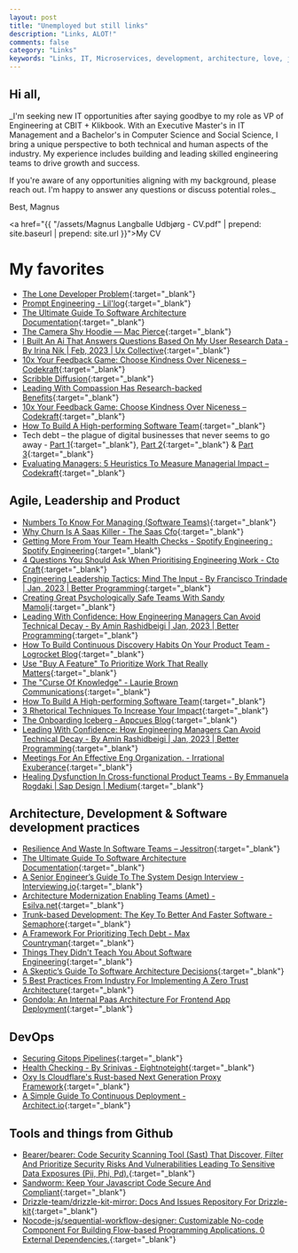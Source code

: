 ```yaml
---
layout: post
title: "Unemployed but still links"
description: "Links, ALOT!"
comments: false
category: "Links"
keywords: "Links, IT, Microservices, development, architecture, love, jobs, job"
---
```


## Hi all,

_I'm seeking new IT opportunities after saying goodbye to my role as VP of Engineering at CBIT + Klikbook. With an Executive Master's in IT Management and a Bachelor's in Computer Science and Social Science, I bring a unique perspective to both technical and human aspects of the industry. My experience includes building and leading skilled engineering teams to drive growth and success.

If you're aware of any opportunities aligning with my background, please reach out. I'm happy to answer any questions or discuss potential roles._

Best,
Magnus

<a href="{{ "/assets/Magnus Langballe Udbjørg - CV.pdf" | prepend: site.baseurl | prepend: site.url }}">My CV</a>

<!-- markdownlint-disable MD033 MD020 MD025-->
# My favorites<a name="favorites"></a>

- [The Lone Developer Problem](https://evanhahn.com/the-lone-developer-problem/?utm_medium){:target="_blank"}
- [Prompt Engineering - Lil'log](https://lilianweng.github.io/posts/2023-03-15-prompt-engineering/){:target="_blank"}
- [The Ultimate Guide To Software Architecture Documentation](https://www.workingsoftware.dev/software-architecture-documentation-the-ultimate-guide/){:target="_blank"}
- [The Camera Shy Hoodie — Mac Pierce](https://www.macpierce.com/the-camera-shy-hoodie?utm_medium){:target="_blank"}
- [I Built An Ai That Answers Questions Based On My User Research Data - By Irina Nik | Feb, 2023 | Ux Collective](https://uxdesign.cc/i-built-an-ai-that-answers-questions-based-on-my-user-research-data-7207b052e21c){:target="_blank"}
- [10x Your Feedback Game: Choose Kindness Over Niceness – Codekraft](https://abdulapopoola.com/2023/02/06/10x-your-feedback-game-choose-kindness-over-niceness/){:target="_blank"}
- [Scribble Diffusion](https://scribblediffusion.com/){:target="_blank"}
- [Leading With Compassion Has Research-backed Benefits](https://hbr.org/2023/02/leading-with-compassion-has-research-backed-benefits){:target="_blank"}
- [10x Your Feedback Game: Choose Kindness Over Niceness – Codekraft](https://abdulapopoola.com/2023/02/06/10x-your-feedback-game-choose-kindness-over-niceness/){:target="_blank"}
- [How To Build A High-performing Software Team](https://softwareleads.substack.com/p/how-to-build-a-high-performing-software?utm_medium){:target="_blank"}
- Tech debt – the plague of digital businesses that never seems to go away - [Part 1](https://ctocraft.com/blog/tech-debt-the-plague-of-digital-businesses-that-never-seems-to-go-away-part-1/){:target="_blank"}, [Part 2](https://ctocraft.com/blog/tech-debt-the-plague-of-digital-businesses-never-seems-to-go-away-part-2/){:target="_blank"} & [Part 3](https://ctocraft.com/blog/tech-debt-the-plague-of-digital-businesses-that-never-seems-to-go-away-part-3/){:target="_blank"}
- [Evaluating Managers: 5 Heuristics To Measure Managerial Impact – Codekraft](https://abdulapopoola.com/2023/01/09/evaluating-managers-5-heuristics-to-measure-managerial-impact/){:target="_blank"}

## Agile, Leadership and Product<a name="agile"></a>

- [Numbers To Know For Managing (Software Teams)](https://blog.staysaasy.com/p/numbers-to-know-for-managing-software?publication_id=1461103&post_id=109696302&isFreemail=true){:target="_blank"}
- [Why Churn Is A Saas Killer - The Saas Cfo](https://www.thesaascfo.com/why-churn-is-a-saas-killer/){:target="_blank"}
- [Getting More From Your Team Health Checks - Spotify Engineering : Spotify Engineering](https://engineering.atspotify.com/2023/03/getting-more-from-your-team-health-checks/){:target="_blank"}
- [4 Questions You Should Ask When Prioritising Engineering Work - Cto Craft](https://ctocraft.com/blog/4-questions-you-should-ask-when-prioritising-engineering-work/){:target="_blank"}
- [Engineering Leadership Tactics: Mind The Input - By Francisco Trindade | Jan, 2023 | Better Programming](https://betterprogramming.pub/engineering-leadership-tactics-mind-the-input-17069b7bf53d){:target="_blank"}
- [Creating Great Psychologically Safe Teams With Sandy Mamoli](https://www.infoq.com/news/2023/01/great-psychologically-safe-teams/){:target="_blank"}
- [Leading With Confidence: How Engineering Managers Can Avoid Technical Decay - By Amin Rashidbeigi | Jan, 2023 | Better Programming](https://betterprogramming.pub/leading-with-confidence-how-engineering-managers-can-avoid-technical-decay-17653d115938){:target="_blank"}
- [How To Build Continuous Discovery Habits On Your Product Team - Logrocket Blog](https://blog.logrocket.com/product-management/continuous-discovery-habits-product-team/){:target="_blank"}
- [Use "Buy A Feature" To Prioritize Work That Really Matters](https://spin.atomicobject.com/2023/03/03/buy-a-feature/){:target="_blank"}
- [The "Curse Of Knowledge" - Laurie Brown Communications](https://lauriebrown.com/blog/communication-skills-blog/the-curse-of-knowledge/){:target="_blank"}
- [How To Build A High-performing Software Team](https://softwareleads.substack.com/p/how-to-build-a-high-performing-software?utm_medium){:target="_blank"}
- [3 Rhetorical Techniques To Increase Your Impact](https://hbr.org/2023/03/3-rhetorical-techniques-to-increase-your-impact){:target="_blank"}
- [The Onboarding Iceberg - Appcues Blog](https://www.appcues.com/blog/the-onboarding-iceberg){:target="_blank"}
- [Leading With Confidence: How Engineering Managers Can Avoid Technical Decay - By Amin Rashidbeigi | Jan, 2023 | Better Programming](https://betterprogramming.pub/leading-with-confidence-how-engineering-managers-can-avoid-technical-decay-17653d115938){:target="_blank"}
- [Meetings For An Effective Eng Organization. - Irrational Exuberance](https://lethain.com/eng-org-meetings/){:target="_blank"}
- [Healing Dysfunction In Cross-functional Product Teams - By Emmanuela Rogdaki | Sap Design | Medium](https://medium.com/sap-design/healing-dysfunction-in-cross-functional-product-teams-3d98cebd509e){:target="_blank"}

## Architecture, Development & Software development practices <a name="development"></a>

- [Resilience And Waste In Software Teams – Jessitron](https://jessitron.com/2023/01/16/resilience-and-waste-in-software-teams/){:target="_blank"}
- [The Ultimate Guide To Software Architecture Documentation](https://www.workingsoftware.dev/software-architecture-documentation-the-ultimate-guide/){:target="_blank"}
- [A Senior Engineer’s Guide To The System Design Interview - Interviewing.io](https://interviewing.io/guides/system-design-interview?utm_medium){:target="_blank"}
- [Architecture Modernization Enabling Teams (Amet) - Esilva.net](https://esilva.net/articles/architecture-modernization-enabling-team?utm_medium){:target="_blank"}
- [Trunk-based Development: The Key To Better And Faster Software - Semaphore](https://semaphoreci.com/blog/trunk-based-development){:target="_blank"}
- [A Framework For Prioritizing Tech Debt - Max Countryman](https://www.maxcountryman.com/articles/a-framework-for-prioritizing-tech-debt){:target="_blank"}
- [Things They Didn't Teach You About Software Engineering](https://vadimkravcenko.com/shorts/things-they-didnt-teach-you/){:target="_blank"}
- [A Skeptic’s Guide To Software Architecture Decisions](https://www.infoq.com/articles/architecture-skeptics-guide/?utm_medium){:target="_blank"}
- [5 Best Practices From Industry For Implementing A Zero Trust Architecture](https://insights.sei.cmu.edu/blog/5-best-practices-from-industry-for-implementing-a-zero-trust-architecture/){:target="_blank"}
- [Gondola: An Internal Paas Architecture For Frontend App Deployment](https://engineeringblog.yelp.com/2023/03/gondola-an-internal-paas-architecture-for-frontend-app-deployment.html){:target="_blank"}

## DevOps<a name="devops"></a>

- [Securing Gitops Pipelines](https://engineering.grab.com/securing-gitops-pipeline){:target="_blank"}
- [Health Checking - By Srinivas - Eightnoteight](https://blog.eightnoteight.dev/p/health-checking){:target="_blank"}
- [Oxy Is Cloudflare's Rust-based Next Generation Proxy Framework](https://blog.cloudflare.com/introducing-oxy/){:target="_blank"}
- [A Simple Guide To Continuous Deployment - Architect.io](https://www.architect.io/blog/2023-03-09/a-simple-guide-to-continuous-deployment/){:target="_blank"}

## Tools and things from Github <a name="tools"></a>

- [Bearer/bearer: Code Security Scanning Tool (Sast) That Discover, Filter And Prioritize Security Risks And Vulnerabilities Leading To Sensitive Data Exposures (Pii, Phi, Pd).](https://github.com/bearer/bearer){:target="_blank"}
- [Sandworm: Keep Your Javascript Code Secure And Compliant](https://sandworm.dev/){:target="_blank"}
- [Drizzle-team/drizzle-kit-mirror: Docs And Issues Repository For Drizzle-kit](https://github.com/drizzle-team/drizzle-kit-mirror?ck_subscriber_id=1747563971){:target="_blank"}
- [Nocode-js/sequential-workflow-designer: Customizable No-code Component For Building Flow-based Programming Applications. 0 External Dependencies.](https://github.com/nocode-js/sequential-workflow-designer){:target="_blank"}
